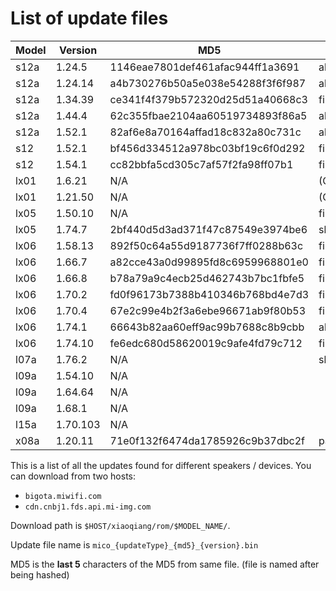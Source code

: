 # List of update files

|Model | Version  | MD5                              | Update type |
|------|----------|----------------------------------|-------------|
| s12a | 1.24.5   | 1146eae7801def461afac944ff1a3691 | all |
| s12a | 1.24.14  | a4b730276b50a5e038e54288f3f6f987 | all |
| s12a | 1.34.39  | ce341f4f379b572320d25d51a40668c3 | firmware |
| s12a | 1.44.4   | 62c355fbae2104aa60519734893f86a5 | all |
| s12a | 1.52.1   | 82af6e8a70164affad18c832a80c731c | all |
| s12  | 1.52.1   | bf456d334512a978bc03bf19c6f0d292 | firmware |
| s12  | 1.54.1   | cc82bbfa5cd305c7af57f2fa98ff07b1 | firmware |
| lx01 | 1.6.21   | N/A | (CHANNEL=release) |
| lx01 | 1.21.50  | N/A | (CHANNEL=current) |
| lx05 | 1.50.10  | N/A | firmware |
| lx05 | 1.74.7   | 2bf440d5d3ad371f47c87549e3974be6 | skr_firmware |
| lx06 | 1.58.13  | 892f50c64a55d9187736f7ff0288b63c | firmware |
| lx06 | 1.66.7   | a82cce43a0d99895fd8c6959968801e0 | firmware |
| lx06 | 1.66.8   | b78a79a9c4ecb25d462743b7bc1fbfe5 | firmware |
| lx06 | 1.70.2   | fd0f96173b7388b410346b768bd4e7d3 | firmware |
| lx06 | 1.70.4   | 67e2c99e4b2f3a6ebe96671ab9f80b53 | firmware |
| lx06 | 1.74.1   | 66643b82aa60eff9ac99b7688c8b9cbb | all |
| lx06 | 1.74.10  | fe6edc680d58620019c9afe4fd79c712 | firmware |
| l07a | 1.76.2   | N/A | skr_firmware |
| l09a | 1.54.10  | N/A | |
| l09a | 1.64.64  | N/A | |
| l09a | 1.68.1   | N/A | |
| l15a | 1.70.103 | N/A | |
| x08a | 1.20.11  | 71e0f132f6474da1785926c9b37dbc2f | payload |

This is a list of all the updates found for different speakers / devices.
You can download from two hosts:
- `bigota.miwifi.com`
- `cdn.cnbj1.fds.api.mi-img.com`

Download path is `$HOST/xiaoqiang/rom/$MODEL_NAME/`.

Update file name is `mico_{updateType}_{md5}_{version}.bin`

MD5 is the **last 5** characters of the MD5 from same file.
(file is named after being hashed)
